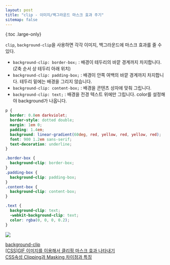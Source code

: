 ```yaml
---
layout: post
title: "clip - 이미지/백그라운드 마스크 효과 주기"
sitemap: false
---
```


{:toc .large-only}

`clip`, `background-clip`을 사용하면 각각 이미지, 백그라운드에 마스크 효과를 줄 수 있다.

- `background-clip: border-box;` : 배경이 테두리의 바깥 경계까지 차지합니다. (Z축 순서 상 테두리 아래 위치)
- `background-clip: padding-box;` : 배경이 안쪽 여백의 바깥 경계까지 차지합니다. 테두리 밑에는 배경을 그리지 않습니다.
- `background-clip: content-box;` : 배경을 콘텐츠 상자에 맞춰 그립니다.
- `background-clip: text;` : 배경을 전경 텍스트 위에만 그립니다. color를 설정해야 background가 나옵니다.

```css
p {
  border: 0.8em darkviolet;
  border-style: dotted double;
  margin: 1em 0;
  padding: 1.4em;
  background: linear-gradient(60deg, red, yellow, red, yellow, red);
  font: 900 1.2em sans-serif;
  text-decoration: underline;
}

.border-box {
  background-clip: border-box;
}
.padding-box {
  background-clip: padding-box;
}
.content-box {
  background-clip: content-box;
}

.text {
  background-clip: text;
  -webkit-background-clip: text;
  color: rgba(0, 0, 0, 0.2);
}
```

<img src="https://jellymando.github.io/assets/img/_posts/2021-06-29-background-clip.jpg">

<br/>

[background-clip](https://developer.mozilla.org/ko/docs/Web/CSS/background-clip)<br/>
[[CSS]GIF 이미지를 이용해서 클리핑 마스크 효과 나타내기](https://chlolisher.tistory.com/61)<br/>
[CSS속성 Clipping과 Masking 차이점과 특징](https://shlee1353.github.io/2019/07/15/css-clip-mask/)
